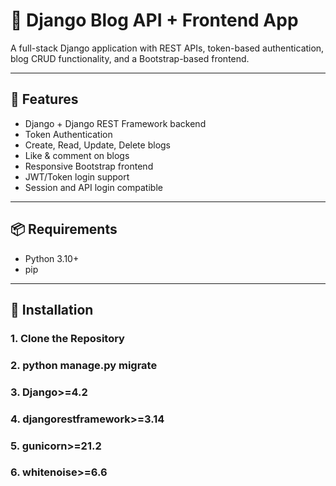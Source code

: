# 📝 Django Blog API + Frontend App

A full-stack Django application with REST APIs, token-based authentication, blog CRUD functionality, and a Bootstrap-based frontend.

---

## 🚀 Features

- Django + Django REST Framework backend
- Token Authentication
- Create, Read, Update, Delete blogs
- Like & comment on blogs
- Responsive Bootstrap frontend
- JWT/Token login support
- Session and API login compatible

---

## 📦 Requirements

- Python 3.10+
- pip

---

## 🔧 Installation

### 1. Clone the Repository
### 2. python manage.py migrate
### 3. Django>=4.2
### 4. djangorestframework>=3.14
### 5. gunicorn>=21.2
### 6. whitenoise>=6.6

